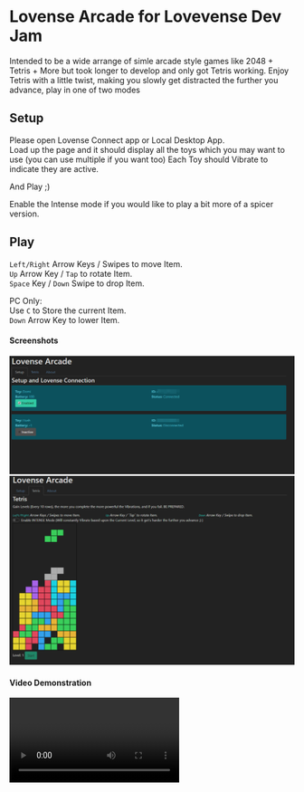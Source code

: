 # Lovense Arcade for Lovevense Dev Jam

Intended to be a wide arrange of simle arcade style games like 2048 + Tetris + More but took longer to develop and only got Tetris working.
Enjoy Tetris with a little twist, making you slowly get distracted the further you advance, play in one of two modes

## Setup
Please open Lovense Connect app or Local Desktop App.
<br>
Load up the page and it should display all the toys which you may want to use (you can use multiple if you want too)
Each Toy should Vibrate to indicate they are active.

And Play ;)

Enable the Intense mode if you would like to play a bit more of a spicer version.


## Play
`Left/Right` Arrow Keys / Swipes to move Item.<br>
`Up` Arrow Key / `Tap` to rotate Item.<br>
`Space` Key / `Down` Swipe to drop Item.<br>

PC Only:<br>
Use `C` to Store the current Item.<br>
`Down` Arrow Key to lower Item.

#### Screenshots
![Setup Page](Picture1.png)
![Tetris](Picture2.png)

#### Video Demonstration
![Example Video](Example_Video.mp4)